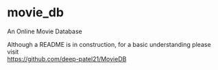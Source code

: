 # movie_db
An Online Movie Database 

Although a README is in construction, for a basic understanding please visit <br>
https://github.com/deep-patel21/MovieDB
